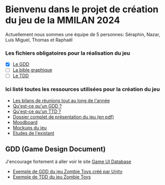 # Bienvenu dans le projet de création du jeu de la MMILAN 2024
Actuellement nous sommes une équipe de 5 personnes: Séraphin, Nazar, Luis Miguel, Thomas et Raphaël
### Les fichiers obligatoires pour la réalisation du jeu
- [x] [Le GDD](/concept/game_design.md)
- [ ] [La bible graphique]()
- [ ] [Le TDD]()
### Ici listé toutes les ressources utilisées pour la création du jeu
- [Les bilans de réunions tout au long de l'année](/concept/bilan_de_reu.md)
- [Qu'est-ce qu'un GDD ?](/concept/cours_game_design.pdf)
- [Qu'est-ce qu'un TTD ?](/concept/cours_technical_design_document.md)
- [Dossier complet de présentation du jeu (en pdf)]()
- [Moodboard]()
- [Mockups du jeu]()
- [Etudes de l'existant](https://www.figma.com/board/TzOCzQbDci5kVt4ebz25BO/Etude-de-l'existant?node-id=0-1&t=QVVMHzJ765sacZpZ-1)

## GDD (Game Design Document)
J'encourage fortement à aller voir le site [Game UI Database](https://www.gameuidatabase.com)

- [Exemple de GDD du jeu Zombie Toys créé par Unity](/concept/gdd_zombie_toys.pdf)
- [Exemple de TDD du jeu Zombie Toys](/concept/tdd_zombie_toys.pdf)
